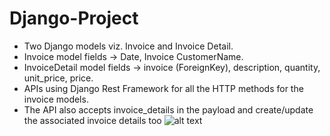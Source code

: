 # Django-Project
- Two Django models viz. Invoice and Invoice Detail.
- Invoice model fields -> Date, Invoice CustomerName.
- InvoiceDetail model fields -> invoice (ForeignKey), description, quantity, unit_price, price.
- APIs using Django Rest Framework for all the HTTP methods for the invoice models. 
- The API also accepts invoice_details in the payload and create/update the associated invoice details too 
![alt text](https://github.com/[username]/[reponame]/blob/[branch]/image.jpg?raw=true)

